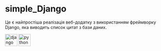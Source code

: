 # simple_Django

Це є найпростіша реалізація веб-додатку з використанням фреймворку Django, яка виводить список цитат з бази даних.

<a href="https://www.djangoproject.com" rel="noreferrer"><img src="https://upload.wikimedia.org/wikipedia/commons/7/75/Django_logo.svg" alt="django" height="40"/></a>
<a href="https://www.python.org" rel="noreferrer"><img src="https://upload.wikimedia.org/wikipedia/commons/f/f8/Python_logo_and_wordmark.svg" alt="python" height="40"/></a>
